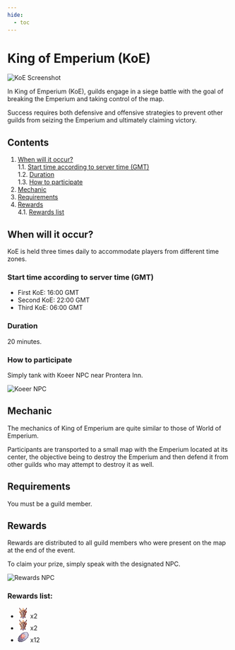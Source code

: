 ```yaml
---
hide:
  - toc
---
```

# King of Emperium (KoE)

![KoE Screenshot](img/Screenshot_2023-02-10_at_13.54.32.png)

In King of Emperium (KoE), guilds engage in a siege battle with the goal of breaking the Emperium and taking control of the map.

Success requires both defensive and offensive strategies to prevent other guilds from seizing the Emperium and ultimately claiming victory.

## **Contents**
1. [When will it occur?](#when-will-it-occur)
   <br> 1.1. [Start time according to server time (GMT)](#start-time-according-to-server-time-gmt)
   <br> 1.2. [Duration](#duration)
   <br> 1.3. [How to participate](#how-to-participate)
2. [Mechanic](#mechanic)
3. [Requirements](#requirements)
4. [Rewards](#rewards)
   <br> 4.1. [Rewards list](#rewards-list)

## **When will it occur?**

KoE is held three times daily to accommodate players from different time zones.

### **Start time according to server time (GMT)**
- First KoE: 16:00 GMT
- Second KoE: 22:00 GMT
- Third KoE: 06:00 GMT

### **Duration**
20 minutes.

### **How to participate**
Simply tank with Koeer NPC near Prontera Inn.

![Koeer NPC](img/Screenshot_2023-02-10_at_14.13.55.png)

## **Mechanic**
The mechanics of King of Emperium are quite similar to those of World of Emperium.

Participants are transported to a small map with the Emperium located at its center, the objective being to destroy the Emperium and then defend it from other guilds who may attempt to destroy it as well.

## **Requirements**
You must be a guild member.

## **Rewards**
Rewards are distributed to all guild members who were present on the map at the end of the event.

To claim your prize, simply speak with the designated NPC.

![Rewards NPC](img/Screenshot_2023-02-10_at_13.56.36.png)

### **Rewards list**:
- ![Bravery Badges](img/7829.gif) x2
- ![Valor Badges](img/7829.gif) x2
- ![Poring Coins](img/7539.gif) x12
